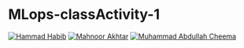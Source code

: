 # MLops-classActivity-1
[![Hammad Habib](https://github.com/hammad-codes/MLops-classActivity-1/actions/workflows/hammad.yml/badge.svg)](https://github.com/hammad-codes/MLops-classActivity-1/actions/workflows/hammad.yml)
[![Mahnoor Akhtar](https://github.com/hammad-codes/MLops-classActivity-1/actions/workflows/mahnoor.yml/badge.svg)](https://github.com/hammad-codes/MLops-classActivity-1/actions/workflows/mahnoor.yml)
[![Muhammad Abdullah Cheema](https://github.com/hammad-codes/MLops-classActivity-1/actions/workflows/python-app.yml/badge.svg)](https://github.com/hammad-codes/MLops-classActivity-1/actions/workflows/python-app.yml)
